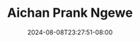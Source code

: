 --- 
title: "Aichan Prank Ngewe"
description: "download bokep Aichan Prank Ngewe twitter full  "
date: 2024-08-08T23:27:51-08:00
file_code: "8iewgcp7djs3"
draft: false
cover: "8r70pch7xjb2xmrm.jpg"
tags: ["Aichan", "Prank", "Ngewe", "bokep-indo", "bokep-viral", "bokep-ig"]
length: 1996
fld_id: "1482834"
foldername: "Aichan"
categories: ["Aichan"]
views: 0
---